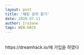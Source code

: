 ```yaml
---
layout: post
title: '해킹 강의 듣기'
date: 2020.07.11
author: IraJane
tags: WEB-HACK
---
```

<br>
https://dreamhack.io/에 가입을 하였다 <br>

